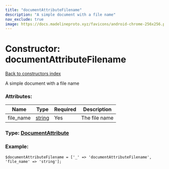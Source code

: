 ```yaml
---
title: "documentAttributeFilename"
description: "A simple document with a file name"
nav_exclude: true
image: https://docs.madelineproto.xyz/favicons/android-chrome-256x256.png
---
```

# Constructor: documentAttributeFilename  
[Back to constructors index](/API_docs/constructors/index.html)



A simple document with a file name

### Attributes:

| Name     |    Type       | Required | Description |
|----------|---------------|----------|-------------|
|file\_name|[string](/API_docs/types/string.html) | Yes|The file name|



### Type: [DocumentAttribute](/API_docs/types/DocumentAttribute.html)


### Example:

```
$documentAttributeFilename = ['_' => 'documentAttributeFilename', 'file_name' => 'string'];
```  
